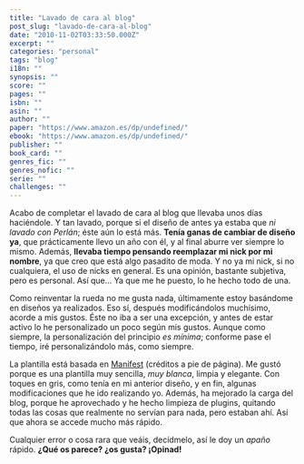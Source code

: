 ```yaml
---
title: "Lavado de cara al blog"
post_slug: "lavado-de-cara-al-blog"
date: "2010-11-02T03:33:50.000Z"
excerpt: ""
categories: "personal"
tags: "blog"
i18n: ""
synopsis: ""
score: ""
pages: ""
isbn: ""
asin: ""
author: ""
paper: "https://www.amazon.es/dp/undefined/"
ebook: "https://www.amazon.es/dp/undefined/"
publisher: ""
book_card: ""
genres_fic: ""
genres_nofic: ""
serie: ""
challenges: ""
---
```


Acabo de completar el lavado de cara al blog que llevaba unos días haciéndole. Y tan lavado, porque si el diseño de antes ya estaba que _ni lavado con Perlán_; éste aún lo está más. **Tenía ganas de cambiar de diseño ya**, que prácticamente llevo un año con él, y al final aburre ver siempre lo mismo. Además, **llevaba tiempo pensando reemplazar mi nick por mi nombre**, ya que creo que está algo pasadito de moda. Y no ya mi nick, si no cualquiera, el uso de nicks en general. Es una opinión, bastante subjetiva, pero es personal. Así que... Ya que me he puesto, lo he hecho todo de una.

Como reinventar la rueda no me gusta nada, últimamente estoy basándome en diseños ya realizados. Eso sí, después modificándolos muchísimo, acorde a mis gustos. Éste no iba a ser una excepción, y antes de estar activo lo he personalizado un poco según mis gustos. Aunque como siempre, la personalización del principio _es mínima_; conforme pase el tiempo, iré personalizándolo más, como siempre.

La plantilla está basada en [Manifest](http://jimbarraud.com/manifest/) (créditos a pie de página). Me gustó porque es una plantilla muy sencilla, _muy blanca_, limpia y elegante. Con toques en gris, como tenía en mi anterior diseño, y en fin, algunas modificaciones que he ido realizando yo. Además, ha mejorado la carga del blog, porque he aprovechado y he hecho limpieza de plugins, quitando todas las cosas que realmente no servían para nada, pero estaban ahí. Así que ahora se accede mucho más rápido.

Cualquier error o cosa rara que veáis, decídmelo, así le doy un _apaño_ rápido. **¿Qué os parece? ¿os gusta? ¡Opinad!**
